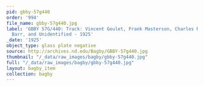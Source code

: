 ```yaml
---
pid: gbby-57g440
order: '994'
file_name: gbby-57g440.jpg
label: 'GBBY 57G/440: Track: Vincent Goulet, Frank Masterson, Charles Riley, William
  Barr, and Unidentified - 1925'
_date: '1925'
object_type: glass plate negative
source: http://archives.nd.edu/Bagby/GBBY-57g440.jpg
thumbnail: "/_data/raw_images/bagby/gbby-57g440.jpg"
full: "/_data/raw_images/bagby/gbby-57g440.jpg"
layout: bagby_item
collection: bagby
---
```

